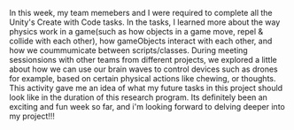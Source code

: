 In this week, my team memebers and I were required to complete all the Unity's Create with Code tasks. In the tasks, I 
learned more about the way physics work in a game(such as how objects in a game move, repel & collide with each other), 
how gameObjects interact with each other, and how we coummumicate between scripts/classes. During meeting sessionsions with other 
teams from different projects, we explored a little about how we can use our brain waves to control devices such as drones 
for example, based on certain physical actions like chewing, or thoughts. This activity gave me an idea of what my future 
tasks in this project should look like in the duration of this research program. 
Its definitely been an exciting and fun week so far, and i'm looking forward to delving deeper into my project!!!
